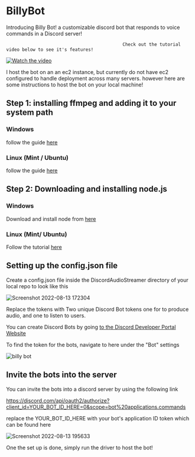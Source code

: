 # BillyBot

Introducing Billy Bot! a customizable discord bot that responds to voice commands in a Discord server!

                                                Check out the tutorial video below to see it's features!

[![Watch the video](https://img.youtube.com/vi/EyHBpJnrkfU/maxresdefault.jpg)](https://www.youtube.com/watch?v=EyHBpJnrkfU&ab_channel=SethLastname)


I host the bot on an an ec2 instance, but currently do not have ec2 configured to handle deployment across many servers. however here are some instructions to host the bot on your local machine!

## Step 1: installing ffmpeg and adding it to your system path

### Windows

follow the guide [here](https://windowsloop.com/install-ffmpeg-windows-10)

### Linux (Mint / Ubuntu)

follow the guide [here](https://www.tecmint.com/install-ffmpeg-in-linux)

## Step 2: Downloading and installing node.js

### Windows

Download and install node from [here](https://nodejs.org/en/download)

### Linux (Mint/ Ubuntu)

Follow the tutorial [here](https://techviewleo.com/how-to-install-nodejs-in-linux-mint) 

## Setting up the config.json file
 Create a config.json file inside the DiscordAudioStreamer directory of your local repo to look like this


![Screenshot 2022-08-13 172304](https://user-images.githubusercontent.com/64103718/184516537-329bbfb4-d2e2-4b07-86a0-9828d8ca587a.png)

Replace the tokens with Two unique Discord Bot tokens one for to produce audio, and one to listen to users.

You can create Discord Bots by going [to the Discord Developer Portal Website](https://discord.com/developers/applications)

To find the token for the bots, navigate to here under the "Bot" settings

![billy bot](https://user-images.githubusercontent.com/64103718/184516594-4355b954-24f3-40ca-a39e-86616194eb09.png)

## Invite the bots into the server

You can invite the bots into a discord server by using the following link

https://discord.com/api/oauth2/authorize?client_id=YOUR_BOT_ID_HERE=0&scope=bot%20applications.commands

replace the YOUR_BOT_ID_HERE with your bot's application ID token which can be found here

![Screenshot 2022-08-13 195633](https://user-images.githubusercontent.com/64103718/184517136-344c0fe1-bad4-440b-9387-b6619707bc9c.png)

One the set up is done, simply run the driver to host the bot!


